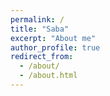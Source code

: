 ```yaml
---
permalink: /
title: "Saba"
excerpt: "About me"
author_profile: true
redirect_from: 
  - /about/
  - /about.html
---
```



